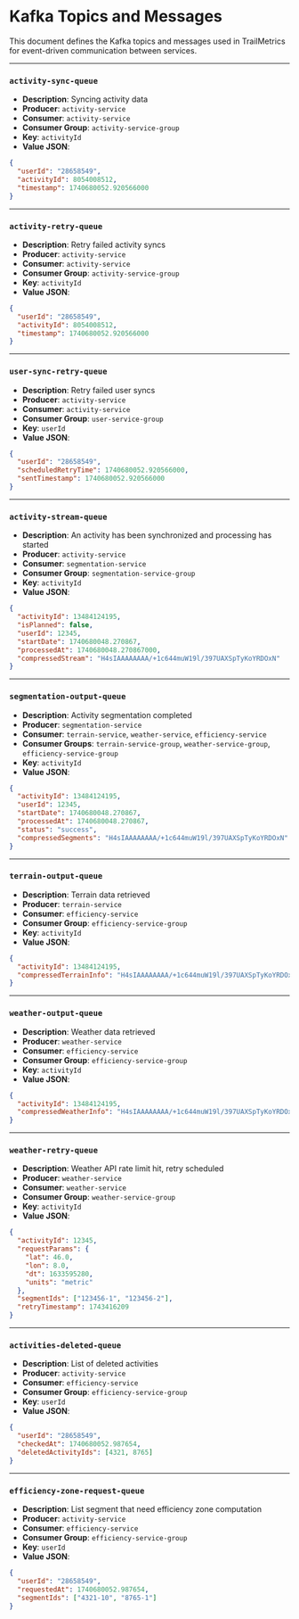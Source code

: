 # Kafka Topics and Messages

This document defines the Kafka topics and messages used in TrailMetrics for event-driven communication between services.

---

### `activity-sync-queue`

- **Description**: Syncing activity data
- **Producer**: `activity-service`
- **Consumer**: `activity-service`
- **Consumer Group**: `activity-service-group`
- **Key**: `activityId`
- **Value JSON**:

```json
{
  "userId": "28658549",
  "activityId": 8054008512,
  "timestamp": 1740680052.920566000
}
```

---

### `activity-retry-queue`

- **Description**: Retry failed activity syncs
- **Producer**: `activity-service`
- **Consumer**: `activity-service`
- **Consumer Group**: `activity-service-group`
- **Key**: `activityId`
- **Value JSON**:

```json
{
  "userId": "28658549",
  "activityId": 8054008512,
  "timestamp": 1740680052.920566000
}
```

---

### `user-sync-retry-queue`

- **Description**: Retry failed user syncs
- **Producer**: `activity-service`
- **Consumer**: `activity-service`
- **Consumer Group**: `user-service-group`
- **Key**: `userId`
- **Value JSON**:

```json
{
  "userId": "28658549",
  "scheduledRetryTime": 1740680052.920566000,
  "sentTimestamp": 1740680052.920566000
}
```

---

### `activity-stream-queue`

- **Description**: An activity has been synchronized and processing has started
- **Producer**: `activity-service`
- **Consumer**: `segmentation-service`
- **Consumer Group**: `segmentation-service-group`
- **Key**: `activityId`
- **Value JSON**:

```json
{
  "activityId": 13484124195,
  "isPlanned": false,
  "userId": 12345,
  "startDate": 1740680048.270867,
  "processedAt": 1740680048.270867000,
  "compressedStream": "H4sIAAAAAAAA/+1c644muW19l/397UAXSpTyKoYRDOxN"
}
```

---

### `segmentation-output-queue`

- **Description**: Activity segmentation completed
- **Producer**: `segmentation-service`
- **Consumer**: `terrain-service`, `weather-service`, `efficiency-service`
- **Consumer Groups**: `terrain-service-group`, `weather-service-group`, `efficiency-service-group`
- **Key**: `activityId`
- **Value JSON**:

```json
{
  "activityId": 13484124195,
  "userId": 12345,
  "startDate": 1740680048.270867,
  "processedAt": 1740680048.270867,
  "status": "success",
  "compressedSegments": "H4sIAAAAAAAA/+1c644muW19l/397UAXSpTyKoYRDOxN"
}
```

---

### `terrain-output-queue`

- **Description**: Terrain data retrieved
- **Producer**: `terrain-service`
- **Consumer**: `efficiency-service`
- **Consumer Group**: `efficiency-service-group`
- **Key**: `activityId`
- **Value JSON**:

```json
{
  "activityId": 13484124195,
  "compressedTerrainInfo": "H4sIAAAAAAAA/+1c644muW19l/397UAXSpTyKoYRDOxN"
}
```

---

### `weather-output-queue`

- **Description**: Weather data retrieved
- **Producer**: `weather-service`
- **Consumer**: `efficiency-service`
- **Consumer Group**: `efficiency-service-group`
- **Key**: `activityId`
- **Value JSON**:

```json
{
  "activityId": 13484124195,
  "compressedWeatherInfo": "H4sIAAAAAAAA/+1c644muW19l/397UAXSpTyKoYRDOxN"
}
```

---

### `weather-retry-queue`

- **Description**: Weather API rate limit hit, retry scheduled
- **Producer**: `weather-service`
- **Consumer**: `weather-service`
- **Consumer Group**: `weather-service-group`
- **Key**: `activityId`
- **Value JSON**:

```json
{
  "activityId": 12345,
  "requestParams": {
    "lat": 46.0,
    "lon": 8.0,
    "dt": 1633595280,
    "units": "metric"
  },
  "segmentIds": ["123456-1", "123456-2"],
  "retryTimestamp": 1743416209
}
```

---

### `activities-deleted-queue`

- **Description**: List of deleted activities
- **Producer**: `activity-service`
- **Consumer**: `efficiency-service`
- **Consumer Group**: `efficiency-service-group`
- **Key**: `userId`
- **Value JSON**:

```json
{
  "userId": "28658549",
  "checkedAt": 1740680052.987654,
  "deletedActivityIds": [4321, 8765]
}
```

---

### `efficiency-zone-request-queue`

- **Description**: List segment that need efficiency zone computation
- **Producer**: `activity-service`
- **Consumer**: `efficiency-service`
- **Consumer Group**: `efficiency-service-group`
- **Key**: `userId`
- **Value JSON**:

```json
{
  "userId": "28658549",
  "requestedAt": 1740680052.987654,
  "segmentIds": ["4321-10", "8765-1"]
}
```
